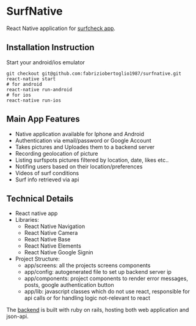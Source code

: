 # SurfNative
React Native application for [surfcheck app](https://github.com/fabriziobertoglio1987/surfcheck).

## Installation Instruction
Start your android/ios emulator

```
git checkout git@github.com:fabriziobertoglio1987/surfnative.git
react-native start
# for android
react-native run-android
# for ios
react-native run-ios
```

## Main App Features
* Native application available for Iphone and Android
* Authentication via email/password or Google Account
* Takes pictures and Uploades them to a backend server
* Recording geolocation of picture
* Listing surfspots pictures filtered by location, date, likes etc..
* Notifing users based on their location/preferences
* Videos of surf conditions
* Surf info retrieved via api

## Technical Details
* React native app
* Libraries:
  - React Native Navigation
  - React Native Camera
  - React Native Base
  - React Native Elements
  - React Native Google Signin
* Project Structure:
  - app/screens: all the projects screens components 
  - app/config: autogenerated file to set up backend server ip
  - app/components: project components to render error messages, posts, google authentication button
  - app/lib: javascript classes which do not use react, responsible for api calls or for handling logic not-relevant to react

The [backend](https://github.com/fabriziobertoglio1987/surfcheck) is built with ruby on rails, hosting both web application and json-api. 
